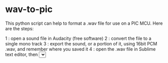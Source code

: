 # wav-to-pic

This python script can help to format a .wav file for use on a PIC MCU.
Here are the steps:

1 : open a sound file in Audacity (free software)
2 : convert the file to a single mono track
3 : export the sound, or a portion of it, using 16bit PCM .wav, and remember where you saved it
4 : open the .wav file in Sublime text editor, then <select all>, and <copy>
5 : paste the data into your clone of this file, save the file
6 : open a new terminal session, <cd> into the directory where you cloned this file, and launch python
7 : import wav2pic
8 : write this line of code into the python REPL, replacing "myfile.txt" with your own desired output file name, in quotes:
  wav2pic.convert(wav2pic.x,"my_file.txt")
9 : open "myfile.txt", it will be in the same directory as wav2pic.py, and copy everything
10 : paste into your c file, and use it in your PIC-based application.
